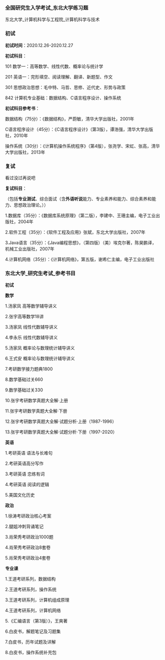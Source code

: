 ### 全国研究生入学考试_东北大学练习题

东北大学_计算机科学与工程院_计算机科学与技术

### 初试

**初试时间**：2020.12.26-2020.12.27

**初试科目**：

101 数学一：高等数学、线性代数、概率论与统计学

201 英语一：完形填空、阅读理解、翻译、新题型、作文
         
301 思想政治思想：毛中特、马哲、思修、近代史、形势与政策
         
842 计算机专业基础：数据结构、C语言程序设计、操作系统
         
**初试科目参考书**：

数据结构（75分）：《数据结构》，严蔚敏，清华大学出版社，2001年

C语言程序设计（45分）：《C语言程序设计》（第3版），谭浩强，清华大学出版社，2010年
               
操作系统（30分）：《计算机操作系统程序》（第4版），张尧学、宋虹、张高，清华大学出版社，2013年
               
### 复试

看过没过再说吧

**复试科目**：

（包括**专业测试**、综合面试（含**外语听说**能力、专业素养和能力、综合素养和能力、思想政治理论。））

1.数据库（35分）：《数据库系统原理》（第二版），李建中、王珊主编，电子工业出版社，2004年

2.软件工程（35分）：《软件工程及应用》张斌，东北大学出版社，2007年

3.Java语言（35分）：《Java编程思想》，（第四版）（美）埃克尔著，陈昊鹏译，机械工业出版社，2007年

4.计算机网络（35分）：《计算机网络》，第五版，谢希仁主编，电子工业出版社

### 东北大学_研究生考试_参考书目

**初试**

**数学**

1.汤家凤 高等数学辅导讲义

2.张宇高等数学18讲

3.汤家凤 线性代数辅导讲义

4.李永乐 线性代数辅导讲义

5.汤家凤 概率论与数理统计辅导讲义

6.王式安 概率论与数理统计辅导讲义

7.考研数学接力题典1800

8.数学基础过关660

9.数学基础过关330

10.张宇考研数学真题大全解·上册

11.张宇考研数学真题大全解·下册

12.张宇考研数学真题大全解·试题分析·上册（1987-1996）

13.张宇考研数学真题大全解·试题分析·下册（1997-2020）

**英语**

1.考研英语 语法与长难句

2.考研英语高分写作

3.考研英语 恋练有词

4.考研英语 阅读的逻辑

5.美国文化历史

**政治**

1.徐涛考研政治核心考案

2.腿姐冲刺背诵笔记

3.肖荣秀考研政治1000题

4.肖荣秀考研政治8套卷

5.肖荣秀考研政治4套卷

**专业课**

1.王道考研系列，数据结构

2.王道考研系列，操作系统

3.王道考研系列，计算机组成原理

4.王道考研系列，计算机网络

5.《汇编语言（第3版）》，王爽著

6.白皮书，解题笔记及习题集

7.白皮书，历年试题及详解

8.白皮书，操作系统补充包
